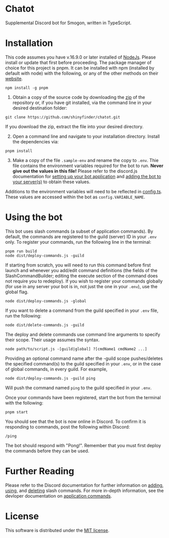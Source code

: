 # Chatot
Supplemental Discord bot for Smogon, written in TypeScript.

# Installation
This code assumes you have v.16.9.0 or later installed of [NodeJs](https://nodejs.org/en/). Please install or update that first before proceeding. The package manager of choice for this project is pnpm. It can be installed with npm (installed by default with node) with the following, or any of the other methods on their [website](https://pnpm.io/installation).

`npm install -g pnpm`

1. Obtain a copy of the source code by downloading the [zip](./archive/refs/heads/main.zip) of the repository or, if you have git installed, via the command line in your desired destination folder:

`git clone https://github.com/shinyfinder/chatot.git`

If you download the zip, extract the file into your desired directory.

2. Open a command line and navigate to your installation directory. Install the dependencies via:

`pnpm install`

3. Make a copy of the file `.sample-env` and rename the copy to `.env`. Thie file contains the environment variables required for the bot to run. **Never give out the values in this file!** Please refer to the discord.js documentation for [setting up your bot application](https://discordjs.guide/preparations/setting-up-a-bot-application.html) and [adding the bot to your server(s)](https://discordjs.guide/preparations/adding-your-bot-to-servers.html) to obtain these values.

Additions to the environment variables will need to be reflected in [config.ts](.blob/main/src/config.ts). These values are accessed within the bot as `config.VARIABLE_NAME`.

# Using the bot
This bot uses slash commands (a subset of application commands). By default, the commands are registered to the guild (server) ID in your `.env` only. To register your commands, run the following line in the terminal:

```
pnpm run build
node dist/deploy-commands.js -guild
```

If starting from scratch, you will need to run this command before first launch and whenever you add/edit command definitions (the fields of the SlashCommandBuilder; editing the execute section of the command does not require you to redeploy). If you wish to register your commands globally (for use in any server your bot is in, not just the one in your `.env`), use the global flag.

`node dist/deploy-commands.js -global`

If you want to delete a command from the guild specified in your `.env` file, run the following:

`node dist/delete-commands.js -guild`

The deploy and delete commands use command line arguments to specify their scope. Their usage assumes the syntax.

`node path/to/script.js -[guild|global] ?[cmdName1 cmdName2 ...]`

Providing an optional command name after the -guild scope pushes/deletes the specified command(s) to the guild specified in your `.env`, or in the case of global commands, in every guild. For example,

`node dist/deploy-commands.js -guild ping`

Will push the command named `ping` to the guild specified in your `.env`.

Once your commands have been registered, start the bot from the terminal with the following:

`pnpm start`

You should see that the bot is now online in Discord. To confirm it is responding to commands, post the following within Discord:

`/ping`

The bot should respond with "Pong!". Remember that you must first deploy the commands before they can be used.

# Further Reading
Please refer to the Discord documentation for further information on [adding](https://discordjs.guide/creating-your-bot/creating-commands.html), [using](https://discordjs.guide/interactions/slash-commands.html), and [deleting](https://discordjs.guide/creating-your-bot/deleting-commands.html) slash commands. For more in-depth information, see the devloper documentation on [application commands](https://discord.com/developers/docs/interactions/application-commands).

# License
This software is distributed under the [MIT license](./blob/main/LICENSE).